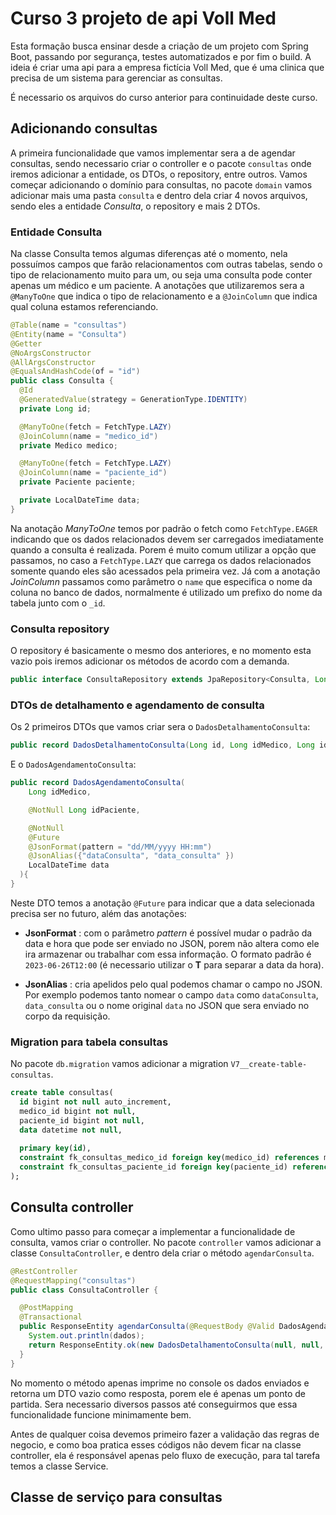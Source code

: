 # Curso 3 projeto de api Voll Med

Esta formação busca ensinar desde a criação de um projeto com Spring Boot, passando por segurança, testes automatizados e por fim o build. A ideia é criar uma api para a empresa fictícia Voll Med, que é uma clinica que precisa de um sistema para gerenciar as consultas.

É necessario os arquivos do curso anterior para continuidade deste curso.

## Adicionando consultas

A primeira funcionalidade que vamos implementar sera a de agendar consultas, sendo necessario criar o controller e o pacote `consultas` onde iremos adicionar a entidade, os DTOs, o repository, entre outros. Vamos começar adicionando o domínio para consultas, no pacote `domain` vamos adicionar mais uma pasta `consulta` e dentro dela criar 4 novos arquivos, sendo eles a entidade *Consulta*, o repository e mais 2 DTOs.

### Entidade Consulta

Na classe Consulta temos algumas diferenças até o momento, nela possuímos campos que farão relacionamentos com outras tabelas, sendo o tipo de relacionamento muito para um, ou seja uma consulta pode conter apenas um médico e um paciente. A anotações que utilizaremos sera a `@ManyToOne` que indica o tipo de relacionamento e a `@JoinColumn` que indica qual coluna estamos referenciando.

```java
@Table(name = "consultas")
@Entity(name = "Consulta")
@Getter
@NoArgsConstructor
@AllArgsConstructor
@EqualsAndHashCode(of = "id")
public class Consulta {
  @Id
  @GeneratedValue(strategy = GenerationType.IDENTITY)
  private Long id;

  @ManyToOne(fetch = FetchType.LAZY)
  @JoinColumn(name = "medico_id")
  private Medico medico;

  @ManyToOne(fetch = FetchType.LAZY)
  @JoinColumn(name = "paciente_id")
  private Paciente paciente;

  private LocalDateTime data;
}
```

Na anotação *ManyToOne* temos por padrão o fetch como `FetchType.EAGER` indicando que os dados relacionados devem ser carregados imediatamente quando a consulta é realizada. Porem é muito comum utilizar a opção que passamos, no caso a `FetchType.LAZY` que carrega os dados relacionados somente quando eles são acessados pela primeira vez. Já com a anotação *JoinColumn* passamos como parâmetro o `name` que especifica o nome da coluna no banco de dados, normalmente é utilizado um prefixo do nome da tabela junto com o `_id`.

### Consulta repository

O repository é basicamente o mesmo dos anteriores, e no momento esta vazio pois iremos adicionar os métodos de acordo com a demanda.

```java
public interface ConsultaRepository extends JpaRepository<Consulta, Long> {}
```

### DTOs de detalhamento e agendamento de consulta

Os 2 primeiros DTOs que vamos criar sera o `DadosDetalhamentoConsulta`:

```java
public record DadosDetalhamentoConsulta(Long id, Long idMedico, Long idPaciente, LocalDateTime data) {}
```

E o `DadosAgendamentoConsulta`:

```java
public record DadosAgendamentoConsulta(
    Long idMedico,

    @NotNull Long idPaciente,

    @NotNull 
    @Future 
    @JsonFormat(pattern = "dd/MM/yyyy HH:mm") 
    @JsonAlias({"dataConsulta", "data_consulta" }) 
    LocalDateTime data
  ){
}
```

Neste DTO temos a anotação `@Future` para indicar que a data selecionada precisa ser no futuro, além das anotações:

- **JsonFormat** : com o parâmetro *pattern* é possível mudar o padrão da data e hora que pode ser enviado no JSON, porem não altera como ele ira armazenar ou trabalhar com essa informação. O formato padrão é `2023-06-26T12:00` (é necessario utilizar o **T** para separar a data da hora).

- **JsonAlias** : cria apelidos pelo qual podemos chamar o campo no JSON. Por exemplo podemos tanto nomear o campo `data` como `dataConsulta`, `data_consulta` ou o nome original `data` no JSON que sera enviado no corpo da requisição.

### Migration para tabela consultas

No pacote `db.migration` vamos adicionar a migration `V7__create-table-consultas`.

```sql
create table consultas(
  id bigint not null auto_increment,
  medico_id bigint not null,
  paciente_id bigint not null,
  data datetime not null,
  
  primary key(id),
  constraint fk_consultas_medico_id foreign key(medico_id) references medicos(id),
  constraint fk_consultas_paciente_id foreign key(paciente_id) references pacientes(id)
);
```

## Consulta controller

Como ultimo passo para começar a implementar a funcionalidade de consulta, vamos criar o controller. No pacote `controller` vamos adicionar a classe `ConsultaController`, e dentro dela criar o método `agendarConsulta`.

```java
@RestController
@RequestMapping("consultas")
public class ConsultaController {

  @PostMapping
  @Transactional
  public ResponseEntity agendarConsulta(@RequestBody @Valid DadosAgendamentoConsulta dados) {
    System.out.println(dados);
    return ResponseEntity.ok(new DadosDetalhamentoConsulta(null, null, null, null));
  }
}
```

No momento o método apenas imprime no console os dados enviados e retorna um DTO vazio como resposta, porem ele é apenas um ponto de partida. Sera necessario diversos passos até conseguirmos que essa funcionalidade funcione minimamente bem.

Antes de qualquer coisa devemos primeiro fazer a validação das regras de negocio, e como boa pratica esses códigos não devem ficar na classe controller, ela é responsável apenas pelo fluxo de execução, para tal tarefa temos a classe Service.

## Classe de serviço para consultas


